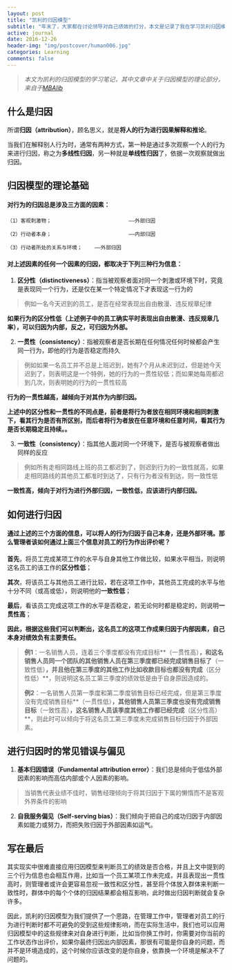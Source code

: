 ```yaml
---
layout: post
title: "凯利的归因模型"
subtitle: "年末了，大家都在讨论领导对自己绩效的打分，本文是记录了我在学习凯利归因模型后，如何看待绩效考评的总结"
active: journal
date: 2016-12-26
header-img: "img/postcover/human006.jpg"
categories: Learning
comments: false
---
```


> *本文为凯利的归因模型的学习笔记，其中文章中关于归因模型的理论部分，来自于[MBAlib](http://wiki.mbalib.com/wiki/凯利的归因模型)*

## 什么是归因

所谓**归因（attribution）**，顾名思义，就是**将人的行为进行因果解释和推论**。

当我们在解释别人行为时，通常有两种方式，第一种是通过多次观察一个人的行为来进行归因，称之为**多线性归因**，另一种就是**单线性归因**了，依据一次观察就做出归因。

## 归因模型的理论基础

#### 对行为的归因总是涉及三方面的因素：

	（1）客观刺激物；                         ——外部归因

	（2）行动者本身；                         ——内部归因

	（3）行动者所处的关系与环境；    ——外部归因

#### 对上述因素的任何一个因素的归因，都取决于下列三种行为信息：

1. **区分性（distinctiveness）**：指当被观察者面对同一个刺激或环境下时，究竟是表现同一个行为，还是仅在某一个特定情况下才表现这一行为的

 > 例如一名今天迟到的员工，是否在经常表现出自由散漫、违反规章纪律

 **如果行为的区分性低（上述例子中的员工确实平时表现出自由散漫、违反规章几率），可以归因为内部，反之，可归因为外部。**

2. **一贯性（consistency）**：指被观察者是否长期在任何情况任何时候都会产生同一行为，即他的行为是否稳定而持久

 > 例如如果一名员工并不总是上班迟到，她有7个月从未迟到过，但是她今天迟到了，则表明这是一个特例，她的行为的一贯性较低；而如果她每周都迟到几次，则表明她的行为的一贯性较高

 **行为的一贯性越高，越倾向于对其作为内部归因。**

 **上述中的区分性和一贯性的不同点是，前者是将行为者放在相同环境和相同刺激下，看其行为是否有所区别，而后者将行为者放在任意环境和任意时间，看其行为是否长期稳定且持续。。**

3. **一致性（consistency）**：指其他人面对同一个环境下，是否与被观察者做出同样的反应

 > 例如所有走相同路线上班的员工都迟到了，则迟到行为的一致性就高，如果走相同路线的其他员工都准时到达了，只有行为者没有到达，则一致性低

 **一致性高，倾向于对行为进行外部归因，一致性低，应该进行内部归因。**

## 如何进行归因

#### 通过上述的三个方面的信息，可以将人的行为归因于自己本身，还是外部环境。那么管理者该如何通过上面三个信息对员工的行为作出评价呢？

**首先**，将员工完成某项工作的水平与自身其他工作做比较，如果水平相当，则说明这名员工的该工作的**区分性低**；

**其次**，将该员工与其他员工进行比较，若在这项工作中，其他员工完成的水平与他十分不同（或高或低），则说明他的**一致性低**；

**最后**，看该员工完成这项工作的水平是否稳定，若无论何时都是稳定的，则说明**一贯性高**；

**因此，根据这些我们可以判断出，这名员工的这项工作成果归因于内部因素，自己本身对绩效负有主要责任。**

> **例1**：一名销售人员，连着三个季度都没有完成目标**（一贯性高）**，和这名销售人员同一个团队的其他销售人员在第三季度都已经完成销售目标了**（一致性低）**，并且他在第三季度的其他工作比如收款目标也都没有完成**（区分性低）**，则说明这名员工第三季度的绩效低是由于自身原因造成的。
> 
> **例2**：一名销售人员第一季度和第二季度销售目标已经完成，但是第三季度没有完成销售目标**（一贯性低）**，其他销售人员第三季度也没有完成销售目标**（一致性高）**，这名销售人员该季度其他工作都已经完成**（区分性高）**，则此时可以倾向于将这名员工第三季度未完成销售目标归因于外部因素。


## 进行归因时的常见错误与偏见

1. **基本归因错误（Fundamental attribution error）**：我们总是倾向于低估外部因素的影响而高估内部或个人因素的影响。
> 当销售代表业绩不佳时，销售经理倾向于将其归因于下属的懒惰而不是客观外界条件的影响

2. **自我服务偏见（Self-serving bias）**：我们倾向于把自己的成功归因于内部因素如能力或努力，而把失败归因于外部因素如运气。

## 写在最后

其实现实中很难直接应用归因模型来判断员工的绩效是否合格，并且上文中提到的三个行为信息也会相互作用，比如当一个员工某项工作未完成，并且表现出一贯性高时，则管理者或许会更容易忽视一致性和区分性，甚至将个体放入群体来判断一致性时，群体中的每个个体的归因结果都会相互影响，此时做出归因判断就会复杂许多。

因此，凯利的归因模型为我们提供了一个思路，在管理工作中，管理者对员工的行为进行判断时都不可避免的受到这些规律影响，而在实际生活中，我们也可以应用归因模型中的这些规律来对自身进行判断，比如当你换工作时，你需要对你当前的工作状态作出评价，如果你最终归因出内部因素，那很有可能是你自身的问题，而并不是环境造成的，这个时候你应该改变的是你自身，依靠换一个环境是解决不了问题的。





